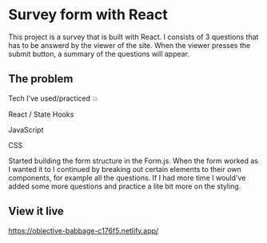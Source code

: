 # Survey form with React

This project is a survey that is built with React. I consists of 3 questions that has to be answerd by the viewer of the site. When the viewer presses the submit button, a summary of the questions will appear.

## The problem

Tech I've used/practiced 💥

React / State Hooks

JavaScript

CSS

Started building the form structure in the Form.js. When the form worked as I wanted it to I continued by breaking out certain elements to their own components, for example all the questions. If I had more time I would've added some more questions and practice a lite bit more on the styling. 

## View it live

https://objective-babbage-c176f5.netlify.app/
